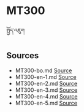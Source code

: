 # MT300
སྤྱོད་འཇུག

## Sources
- MT300-bo.md [Source](https://bo.wikipedia.org/wiki/%E0%BD%96%E0%BE%B1%E0%BD%84%E0%BC%8B%E0%BD%86%E0%BD%B4%E0%BD%96%E0%BC%8B%E0%BD%A6%E0%BD%BA%E0%BD%98%E0%BD%A6%E0%BC%8B%E0%BD%91%E0%BD%94%E0%BD%A0%E0%BD%B2%E0%BC%8B%E0%BD%A6%E0%BE%A4%E0%BE%B1%E0%BD%BC%E0%BD%91%E0%BC%8B%E0%BD%94%E0%BC%8B%E0%BD%A3%E0%BC%8B%E0%BD%A0%E0%BD%87%E0%BD%B4%E0%BD%82%E0%BC%8B%E0%BD%94%E0%BC%8D)
- MT300-en-1.md [Source](https://github.com/MonlamAI/MT300/blob/main/sources/Santideva_%20Vesna%20A.%20Wallace_%20B.%20Alan%20Wallace%20-%20A%20Guide%20to%20the%20Bodhisattva%20Way%20of%20Life%20(Bodhicaryavatara)-Snow%20Lion%20Publications%20(1997).epub)
- MT300-en-2.md [Source]()
- MT300-en-3.md [Source]()
- MT300-en-4.md [Source]()
- MT300-en-5.md [Source]()

